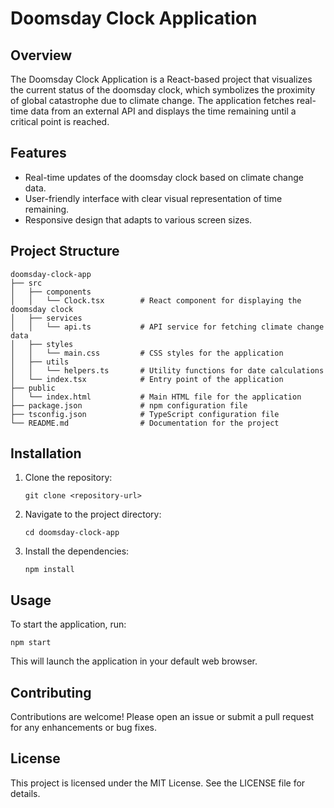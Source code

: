 # Doomsday Clock Application

## Overview
The Doomsday Clock Application is a React-based project that visualizes the current status of the doomsday clock, which symbolizes the proximity of global catastrophe due to climate change. The application fetches real-time data from an external API and displays the time remaining until a critical point is reached.

## Features
- Real-time updates of the doomsday clock based on climate change data.
- User-friendly interface with clear visual representation of time remaining.
- Responsive design that adapts to various screen sizes.

## Project Structure
```
doomsday-clock-app
├── src
│   ├── components
│   │   └── Clock.tsx        # React component for displaying the doomsday clock
│   ├── services
│   │   └── api.ts           # API service for fetching climate change data
│   ├── styles
│   │   └── main.css         # CSS styles for the application
│   ├── utils
│   │   └── helpers.ts       # Utility functions for date calculations
│   └── index.tsx            # Entry point of the application
├── public
│   └── index.html           # Main HTML file for the application
├── package.json             # npm configuration file
├── tsconfig.json            # TypeScript configuration file
└── README.md                # Documentation for the project
```

## Installation
1. Clone the repository:
   ```
   git clone <repository-url>
   ```
2. Navigate to the project directory:
   ```
   cd doomsday-clock-app
   ```
3. Install the dependencies:
   ```
   npm install
   ```

## Usage
To start the application, run:
```
npm start
```
This will launch the application in your default web browser.

## Contributing
Contributions are welcome! Please open an issue or submit a pull request for any enhancements or bug fixes.

## License
This project is licensed under the MIT License. See the LICENSE file for details.